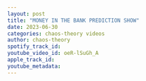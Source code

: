 ```yaml
---
layout: post
title: "MONEY IN THE BANK PREDICTION SHOW"
date: 2023-06-30
categories: chaos-theory videos
author: chaos-theory
spotify_track_id: 
youtube_video_id: oeR-lSuGh_A
apple_track_id: 
youtube_metadata: 
---
```

